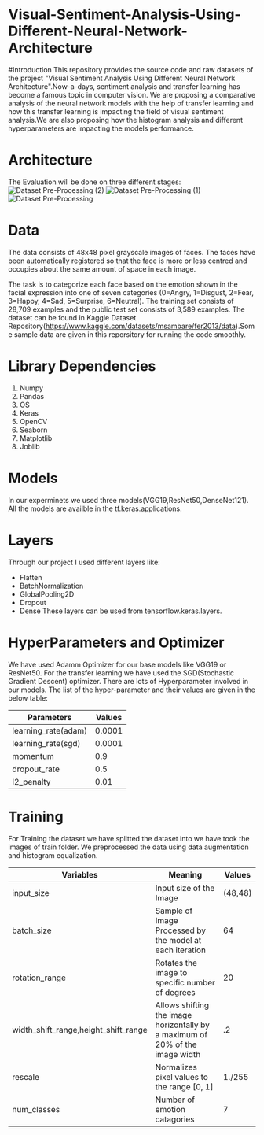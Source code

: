 # Visual-Sentiment-Analysis-Using-Different-Neural-Network-Architecture
#Introduction
This repository provides the source code and raw datasets of the project "Visual Sentiment Analysis Using Different Neural Network Architecture".Now-a-days, sentiment analysis and transfer learning has become a famous topic in computer vision. We are proposing a comparative analysis of the neural network models with the help of transfer learning and how this transfer learning is impacting the field of visual sentiment analysis.We are also proposing how the histogram analysis and different hyperparameters are impacting the models performance.



# Architecture
The Evaluation will be done on three different stages:
![Dataset Pre-Processing (2)](https://github.com/jaherchowdhury/Visual-Sentiment-Analysis-Using-Different-Neural-Network-Architecture/assets/146418350/b045aea4-839b-405b-b8ff-04d675f1a3ff)
![Dataset Pre-Processing (1)](https://github.com/jaherchowdhury/Visual-Sentiment-Analysis-Using-Different-Neural-Network-Architecture/assets/146418350/e37150e7-c0e4-4b25-96b5-69092e98e1c0)
![Dataset Pre-Processing](https://github.com/jaherchowdhury/Visual-Sentiment-Analysis-Using-Different-Neural-Network-Architecture/assets/146418350/a4210c9d-6424-46be-9f34-fe56ca1af572)


# Data

The data consists of 48x48 pixel grayscale images of faces. The faces have been automatically registered so that the face is more or less centred and occupies about the same amount of space in each image.

The task is to categorize each face based on the emotion shown in the facial expression into one of seven categories (0=Angry, 1=Disgust, 2=Fear, 3=Happy, 4=Sad, 5=Surprise, 6=Neutral). The training set consists of 28,709 examples and the public test set consists of 3,589 examples. The dataset can be found in Kaggle Dataset Repository(https://www.kaggle.com/datasets/msambare/fer2013/data).Some sample data are given in this reporsitory for running the code smoothly.

# Library Dependencies
1. Numpy
2. Pandas
3. OS
4. Keras
5. OpenCV
6. Seaborn
7. Matplotlib
8. Joblib
   
# Models
In our experminets we used three models(VGG19,ResNet50,DenseNet121). All the models are availble in the tf.keras.applications.
# Layers
Through our project I used different layers like:
* Flatten
* BatchNormalization
* GlobalPooling2D
* Dropout
* Dense
These layers can be used from tensorflow.keras.layers.

# HyperParameters and Optimizer
We have used Adamm Optimizer for our base models like VGG19 or ResNet50. For the transfer learning we have used the SGD(Stochastic Gradient Descent) optimizer.
There are lots of Hyperparameter involved in our models. The list of the hyper-parameter and their values are given in the below table:

| Parameters  | Values |
| ------------- | ------------- |
| learning_rate(adam)   | 0.0001  |
| learning_rate(sgd)   | 0.0001 |
| momentum  | 0.9  |
| dropout_rate  | 0.5  |
| l2_penalty  | 0.01 |

# Training
For Training the dataset we have splitted the dataset into we have took the images of train folder. We preprocessed the data using data augmentation and histogram equalization.

| Variables  | Meaning | Values |
| ------------- | ------------- | ------------- |
| input_size   | Input size of the Image  | (48,48) |
| batch_size   | Sample of Image Processed by the model at each iteration  | 64 |
| rotation_range  | Rotates  the image to specific number of degrees  | 20 |
| width_shift_range,height_shift_range  | Allows shifting the image horizontally by a maximum of 20% of the image width  | .2 |
| rescale  | Normalizes pixel values to the range [0, 1]   | 1./255 |
| num_classes  | Number of emotion catagories  | 7 |



